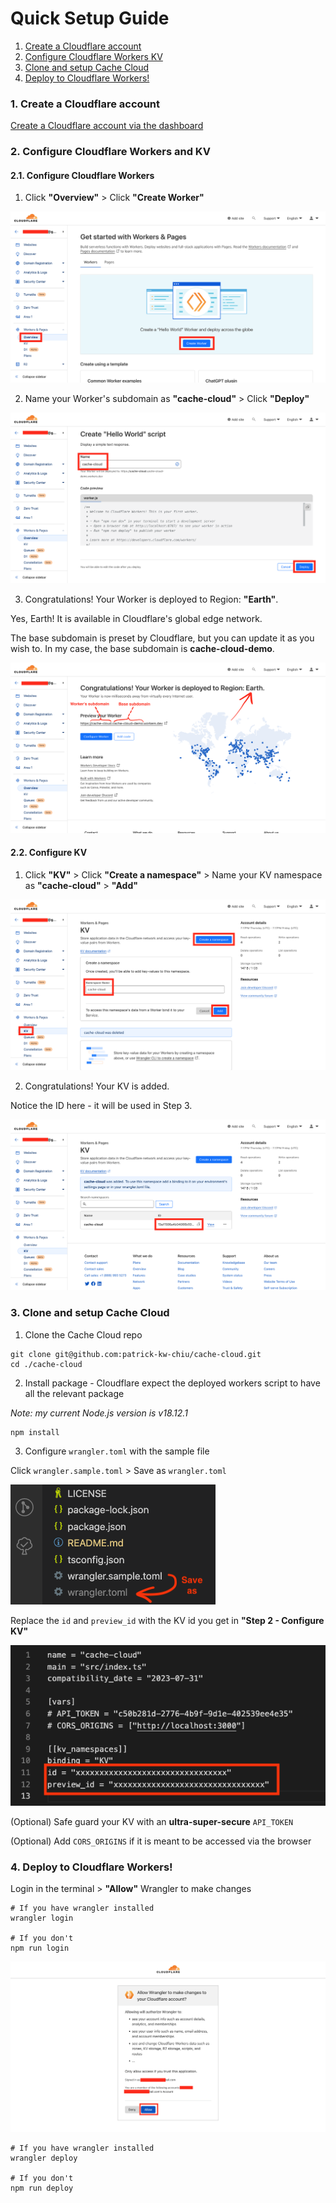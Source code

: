 # Quick Setup Guide

1. [Create a Cloudflare account](#1-create-a-cloudflare-account)
2. [Configure Cloudflare Workers KV](#2-configure-cloudflare-workersand-kv)
3. [Clone and setup Cache Cloud](#3-clone-and-setup-cache-cloud)
4. [Deploy to Cloudflare Workers!](#4-deploy-to-cloudflare-workers)

### 1. Create a Cloudflare account

[Create a Cloudflare account via the dashboard](https://dash.cloudflare.com/sign-up)

### 2. Configure Cloudflare Workers and KV

#### 2.1. Configure Cloudflare Workers

1. Click **"Overview"** > Click **"Create Worker"**

![step 1](https://github.com/patrick-kw-chiu/cache-cloud/blob/main/assets/configure-cloudflare-workers-1.png)

2. Name your Worker's subdomain as **"cache-cloud"** > Click **"Deploy"**

![step 2](https://github.com/patrick-kw-chiu/cache-cloud/blob/main/assets/configure-cloudflare-workers-2.png)

3. Congratulations! Your Worker is deployed to Region: **"Earth"**.

Yes, Earth! It is available in Cloudflare's global edge network.

The base subdomain is preset by Cloudflare, but you can update it as you wish to. In my case, the base subdomain is **cache-cloud-demo**.

![step 3](https://github.com/patrick-kw-chiu/cache-cloud/blob/main/assets/configure-cloudflare-workers-3.png)

#### 2.2. Configure KV

1. Click **"KV"** > Click **"Create a namespace"** > Name your KV namespace as **"cache-cloud"** > **"Add"**

![step 1](https://github.com/patrick-kw-chiu/cache-cloud/blob/main/assets/configure-kv-1.png)

2. Congratulations! Your KV is added.

Notice the ID here - it will be used in Step 3.

![step 2](https://github.com/patrick-kw-chiu/cache-cloud/blob/main/assets/configure-kv-2.png)

### 3. Clone and setup Cache Cloud

1. Clone the Cache Cloud repo

```shell
git clone git@github.com:patrick-kw-chiu/cache-cloud.git
cd ./cache-cloud
```

2. Install package - Cloudflare expect the deployed workers script to have all the relevant package

_Note: my current Node.js version is v18.12.1_

```shell
npm install
```

3. Configure `wrangler.toml` with the sample file

Click `wrangler.sample.toml` > Save as `wrangler.toml`

![step 1](https://github.com/patrick-kw-chiu/cache-cloud/blob/main/assets/configure-wrangler-toml-1.png)

Replace the `id` and `preview_id` with the KV id you get in **"Step 2 - Configure KV"**

![step 2](https://github.com/patrick-kw-chiu/cache-cloud/blob/main/assets/configure-wrangler-toml-2.png)

(Optional) Safe guard your KV with an **ultra-super-secure** `API_TOKEN`

(Optional) Add `CORS_ORIGINS` if it is meant to be accessed via the browser

### 4. Deploy to Cloudflare Workers!

Login in the terminal > **"Allow"** Wrangler to make changes

```shell
# If you have wrangler installed
wrangler login

# If you don't
npm run login
```

![step 1](https://github.com/patrick-kw-chiu/cache-cloud/blob/main/assets/deploy-to-cloudflare-workers-1.png)

```shell
# If you have wrangler installed
wrangler deploy

# If you don't
npm run deploy
```
